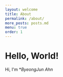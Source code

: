 ```yaml
---
layout: welcome
title: About
permalink: /about/
more_posts: posts.md
menu: true
order: 1
---
```


# Hello, World!

Hi, I'm **ByeongJun Ahn*
